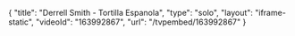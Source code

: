 {
    "title": "Derrell Smith - Tortilla Espanola",
    "type": "solo",
    "layout": "iframe-static",
    "videoId": "163992867",
    "url": "\/tvpembed\/163992867"
}